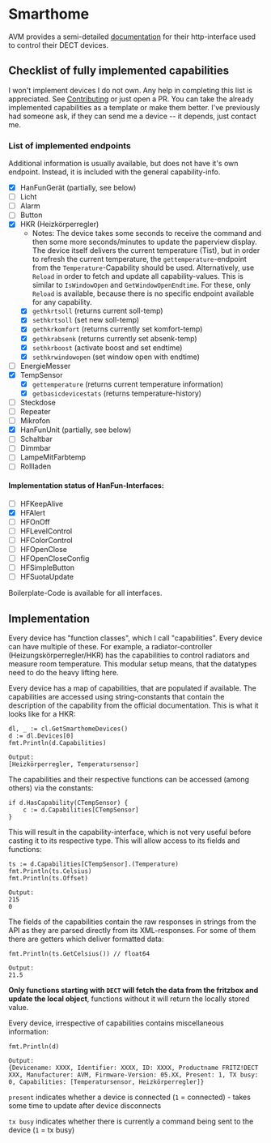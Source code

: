 # Smarthome

AVM provides a
semi-detailed [documentation](https://avm.de/fileadmin/user_upload/Global/Service/Schnittstellen/AHA-HTTP-Interface.pdf)
for their http-interface used to control their DECT devices.

## Checklist of fully implemented capabilities

I won't implement devices I do not own. Any help in completing this list is appreciated.
See [Contributing](README.md#contributing) or just open a PR. You can take the already implemented capabilities as a
template or make them better. I've previously had someone ask, if they can send me a device --
it depends, just contact me.

### List of implemented endpoints

Additional information is usually available, but does not have it's own endpoint. Instead, it is included with the
general
capability-info.

- [x] HanFunGerät (partially, see below)
- [ ] Licht
- [ ] Alarm
- [ ] Button
- [x] HKR (Heizkörperregler)
    - Notes: The device takes some seconds to receive the command and then some more seconds/minutes to update the paperview
      display. The device itself delivers the current temperature (Tist), but in order to refresh the current
      temperature, the `gettemperature`-endpoint from the `Temperature`-Capability should be used. Alternatively,
      use `Reload` in order to fetch and update all capability-values. This is similar to `IsWindowOpen`
      and `GetWindowOpenEndtime`. For these, only `Reload` is available, because there is no specific endpoint available
      for any capability.
    - [x] `gethkrtsoll` (returns current soll-temp)
    - [x] `sethkrtsoll` (set new soll-temp)
    - [x] `gethkrkomfort` (returns currently set komfort-temp)
    - [x] `gethkrabsenk` (returns currently set absenk-temp)
    - [x] `sethkrboost` (activate boost and set endtime)
    - [x] `sethkrwindowopen` (set window open with endtime)
- [ ] EnergieMesser
- [x] TempSensor
    - [x] `gettemperature` (returns current temperature information)
    - [x] `getbasicdevicestats` (returns temperature-history)
- [ ] Steckdose
- [ ] Repeater
- [ ] Mikrofon
- [x] HanFunUnit (partially, see below)
- [ ] Schaltbar
- [ ] Dimmbar
- [ ] LampeMitFarbtemp
- [ ] Rollladen

#### Implementation status of HanFun-Interfaces:

- [ ] HFKeepAlive
- [x] HFAlert
- [ ] HFOnOff
- [ ] HFLevelControl
- [ ] HFColorControl
- [ ] HFOpenClose
- [ ] HFOpenCloseConfig
- [ ] HFSimpleButton
- [ ] HFSuotaUpdate

Boilerplate-Code is available for all interfaces.

## Implementation

Every device has "function classes", which I call "capabilities". Every device can have multiple of these. For
example, a radiator-controller (Heizungskörperregler/HKR) has the capabilities to control radiators and measure room
temperature.
This modular setup means, that the datatypes need to do the heavy lifting here.

Every device has a map of capabilities, that are populated if available. The capabilities are accessed using
string-constants that contain the description of the capability from the official documentation. This is what it looks
like for a HKR:

```golang
dl, _ := cl.GetSmarthomeDevices()
d := dl.Devices[0]
fmt.Println(d.Capabilities)

Output:
[Heizkörperregler, Temperatursensor]
```

The capabilities and their respective functions can be accessed (among others) via the constants:

```golang
if d.HasCapability(CTempSensor) {
    c := d.Capabilities[CTempSensor]
}
```

This will result in the capability-interface, which is not very useful before casting it to its respective type. This
will allow access to its fields and functions:

```golang
ts := d.Capabilities[CTempSensor].(Temperature)
fmt.Println(ts.Celsius)
fmt.Println(ts.Offset)

Output:
215
0
```

The fields of the capabilities contain the raw responses in strings from the API as they are parsed directly from its
XML-responses. For some of them there are getters which deliver formatted data:

```golang
fmt.Println(ts.GetCelsius()) // float64

Output:
21.5
```

**Only functions starting with `DECT` will fetch the data from the fritzbox and update the local object**, functions without it will
return the locally stored value.

Every device, irrespective of capabilities contains miscellaneous information:

```golang
fmt.Println(d)

Output:
{Devicename: XXXX, Identifier: XXXX, ID: XXXX, Productname FRITZ!DECT XXX, Manufacturer: AVM, Firmware-Version: 05.XX, Present: 1, TX busy: 0, Capabilities: [Temperatursensor, Heizkörperregler]}
```

`present` indicates whether a device is connected (`1` = connected) - takes some time to update after device disconnects

`tx busy` indicates whether there is currently a command being sent to the device (`1` = tx busy)